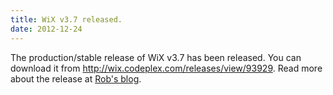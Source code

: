 ```yaml
---
title: WiX v3.7 released.
date: 2012-12-24
---
```

The production/stable release of WiX v3.7 has been released. You can download it from <a href="http://wix.codeplex.com/releases/view/99514">http://wix.codeplex.com/releases/view/93929</a>. Read more about the release at <a href="http://robmensching.com/blog/posts/2012/12/24/WiX-v3.7-released">Rob's blog</a>.
